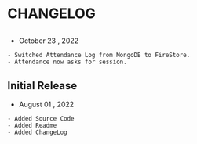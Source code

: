 
# CHANGELOG

## 
- October 23 , 2022
```
- Switched Attendance Log from MongoDB to FireStore.
- Attendance now asks for session.
```

## Initial Release
- August 01 , 2022
```
- Added Source Code
- Added Readme 
- Added ChangeLog 
```